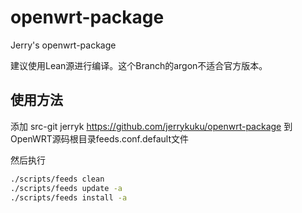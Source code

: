 # openwrt-package
Jerry's openwrt-package

建议使用Lean源进行编译。这个Branch的argon不适合官方版本。

## 使用方法

添加 src-git jerryk https://github.com/jerrykuku/openwrt-package 到 OpenWRT源码根目录feeds.conf.default文件

然后执行

```bash
./scripts/feeds clean
./scripts/feeds update -a
./scripts/feeds install -a
```
